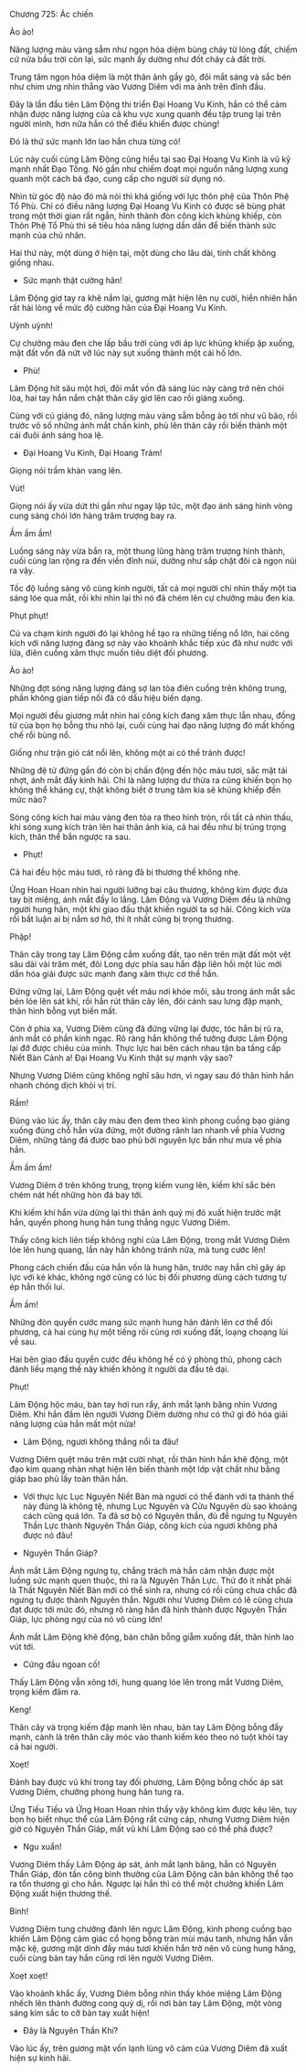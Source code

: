 




Chương 725: Ác chiến


Ào ào!

Năng lượng màu vàng sẫm như ngọn hỏa diệm bùng cháy từ lòng đất, chiếm cứ nửa bầu trời còn lại, sức mạnh ấy dường như đốt cháy cả đất trời.

Trung tâm ngọn hỏa diệm là một thân ảnh gầy gò, đôi mắt sáng và sắc bén như chim ưng nhìn thẳng vào Vương Diêm với ma ảnh trên đỉnh đầu.

Đây là lần đầu tiên Lâm Động thi triển Đại Hoang Vu Kinh, hắn có thể cảm nhận được năng lượng của cả khu vực xung quanh đều tập trung lại trên người mình, hơn nữa hắn có thể điều khiển được chúng!

Đó là thứ sức mạnh lớn lao hắn chưa từng có!

Lúc này cuối cùng Lâm Động cũng hiểu tại sao Đại Hoang Vu Kinh là vũ kỹ mạnh nhất Đạo Tông. Nó gần như chiếm đoạt mọi nguồn năng lượng xung quanh một cách bá đạo, cung cấp cho người sử dụng nó.

Nhìn từ góc độ nào đó mà nói thì khá giống với lực thôn phệ của Thôn Phệ Tổ Phù. Chỉ có điều năng lượng Đại Hoang Vu Kinh có được sẽ bùng phát trong một thời gian rất ngắn, hình thành đòn công kích khủng khiếp, còn Thôn Phệ Tổ Phù thì sẽ tiêu hóa năng lượng dần dần để biến thành sức mạnh của chủ nhân.

Hai thứ này, một dùng ở hiện tại, một dùng cho lâu dài, tính chất không giống nhau.

- Sức mạnh thật cường hãn!

Lâm Động giơ tay ra khẽ nắm lại, gương mặt hiện lên nụ cười, hiển nhiên hắn rất hài lòng về mức độ cường hãn của Đại Hoang Vu Kinh.

Uỳnh uỳnh!

Cự chưởng màu đen che lấp bầu trời cùng với áp lực khủng khiếp ập xuống, mặt đất vốn đã nứt vỡ lúc này sụt xuống thành một cái hố lớn.

- Phù!

Lâm Động hít sâu một hơi, đôi mắt vốn đã sáng lúc này càng trở nên chói lòa, hai tay hắn nắm chặt thân cây giơ lên cao rồi giáng xuống.

Cùng với cú giáng đó, năng lượng màu vàng sẫm bỗng ào tới như vũ bão, rồi trước vô số những ánh mắt chấn kinh, phủ lên thân cây rồi biến thành một cái đuôi ánh sáng hoa lệ.

- Đại Hoang Vu Kinh, Đại Hoang Trảm!

Giọng nói trầm khàn vang lên.

Vút!

Giọng nói ấy vừa dứt thì gần như ngay lập tức, một đạo ánh sáng hình vòng cung sáng chói lớn hàng trăm trượng bay ra.

Ầm ầm ầm!

Luồng sáng này vừa bắn ra, một thung lũng hàng trăm trượng hình thành, cuối cùng lan rộng ra đến viền đỉnh núi, dường như sắp chặt đôi cả ngọn núi ra vậy.

Tốc độ luồng sáng vô cùng kinh người, tất cả mọi người chỉ nhìn thấy một tia sáng lóe qua mắt, rồi khi nhìn lại thì nó đã chém lên cự chưởng màu đen kia.

Phụt phụt!

Cú va chạm kinh người đó lại không hề tạo ra những tiếng nổ lớn, hai công kích với năng lượng đáng sợ này vào khoảnh khắc tiếp xúc đã như nước với lửa, điên cuồng xâm thực muốn tiêu diệt đối phương.

Ào ào!

Những đợt sóng năng lượng đáng sợ lan tỏa điên cuồng trên không trung, phần không gian tiếp nối đã có dấu hiệu biến dạng.

Mọi người đều giương mắt nhìn hai công kích đang xâm thực lẫn nhau, đồng tử của bọn họ bỗng thu nhỏ lại, cuối cùng hai đạo năng lượng đó mất khống chế rồi bùng nổ.

Giống như trận gió cát nổi lên, không một ai có thể tránh được!

Những đệ tử đứng gần đó còn bị chấn động đến hộc máu tươi, sắc mặt tái nhợt, ánh mắt đầy kinh hãi. Chỉ là năng lượng dư thừa ra cũng khiến bọn họ không thể kháng cự, thật không biết ở trung tâm kia sẽ khủng khiếp đến mức nào?

Sóng công kích hai màu vàng đen tỏa ra theo hình tròn, rồi tất cả nhìn thấu, khi sóng xung kích tràn lên hai thân ảnh kia, cả hai đều như bị trúng trọng kích, thân thể bắn ngược ra sau.

- Phụt!

Cả hai đều hộc máu tươi, rõ ràng đã bị thương thế không nhẹ.

Ứng Hoan Hoan nhìn hai người lưỡng bại câu thương, không kìm được đưa tay bịt miệng, ánh mắt đầy lo lắng. Lâm Động và Vương Diêm đều là những người hung hãn, một khi giao đấu thật khiến người ta sợ hãi. Công kích vừa rồi bất luận ai bị nắm sơ hở, thì ít nhất cũng bị trọng thương.

Phập!

Thân cây trong tay Lâm Động cắm xuống đất, tạo nên trên mặt đất một vệt sâu dài vài trăm mét, đôi Long dực phía sau hắn đập liên hồi một lúc mới dần hóa giải được sức mạnh đang xâm thực cơ thể hắn.

Đứng vững lại, Lâm Động quệt vết máu nơi khóe môi, sâu trong ánh mắt sắc bén lóe lên sát khí, rồi hắn rút thân cây lên, đôi cánh sau lưng đập mạnh, thân hình bỗng vụt biến mất.

Còn ở phía xa, Vương Diêm cũng đã đứng vững lại được, tóc hắn bị rũ ra, ánh mắt có phần kinh ngạc. Rõ ràng hắn không thể tưởng được Lâm Động lại đỡ được chiêu của mình. Thực lực hai bên cách nhau tận ba tầng cấp Niết Bàn Cảnh a! Đại Hoang Vu Kinh thật sự mạnh vậy sao?

Nhưng Vương Diêm cũng không nghĩ sâu hơn, vì ngay sau đó thân hình hắn nhanh chóng dịch khỏi vị trí.

Rầm!

Đúng vào lúc ấy, thân cây màu đen đem theo kình phong cuồng bạo giáng xuống đúng chỗ hắn vừa đứng, một đường rãnh lan nhanh về phía Vương Diêm, những tảng đá được bao phủ bởi nguyên lực bắn như mưa về phía hắn.

Ầm ầm ầm!

Vương Diêm ở trên không trung, trọng kiếm vung lên, kiếm khí sắc bén chém nát hết những hòn đá bay tới.

Khi kiếm khí hắn vừa dừng lại thì thân ảnh quỷ mị đó xuất hiện trước mặt hắn, quyền phong hung hãn tung thẳng ngực Vương Diêm.

Thấy công kích liên tiếp không nghỉ của Lâm Động, trong mắt Vương Diêm lóe lên hung quang, lần này hắn không tránh nữa, mà tung cước lên!

Phong cách chiến đấu của hắn vốn là hung hãn, trước nay hắn chỉ gây áp lực với kẻ khác, không ngờ cũng có lúc bị đối phương dùng cách tương tự ép hắn thối lui.

Ầm ầm!

Những đòn quyền cước mang sức mạnh hung hãn đánh lên cơ thể đối phương, cả hai cùng hự một tiếng rồi cùng rơi xuống đất, loạng choạng lùi về sau.

Hai bên giao đấu quyền cước đều không hề có ý phòng thủ, phong cách đánh liều mạng thế này khiến không ít người da đầu tê dại.

Phụt!

Lâm Động hộc máu, bàn tay hơi run rẩy, ánh mắt lạnh băng nhìn Vương Diêm. Khi hắn đấm lên người Vương Diêm dường như có thứ gì đó hóa giải năng lượng của hắn mất một nửa!

- Lâm Động, ngươi không thắng nổi ta đâu!

Vương Diêm quệt máu trên mặt cười nhạt, rồi thân hình hắn khẽ động, một đạo kim quang nhàn nhạt hiện lên biến thành một lớp vật chất như bằng giáp bao phủ lấy toàn thân hắn.

- Với thực lực Lục Nguyên Niết Bàn mà ngươi có thể đánh với ta thành thế này đúng là không tệ, nhưng Lục Nguyên và Cửu Nguyên dù sao khoảng cách cũng quá lớn. Ta đã sơ bộ có Nguyên thần, đủ để ngưng tụ Nguyên Thần Lực thành Nguyên Thần Giáp, công kích của ngươi không phá được nó đâu!

- Nguyên Thần Giáp?

Ánh mắt Lâm Động ngưng tụ, chẳng trách mà hắn cảm nhận được một luồng sức mạnh quen thuộc, thì ra là Nguyên Thần Lực. Thứ đó ít nhất phải là Thất Nguyên Niết Bàn mới có thể sinh ra, nhưng có rồi cũng chưa chắc đã ngưng tụ được thành Nguyên thần. Người như Vương Diêm có lẽ cũng chưa đạt được tới mức đó, nhưng rõ ràng hắn đã hình thành được Nguyên Thần Giáp, lực phòng ngự của nó vô cùng lớn!

Ánh mắt Lâm Động khẽ động, bàn chân bỗng giẫm xuống đất, thân hình lao vút tới.

- Cứng đầu ngoan cố!

Thấy Lâm Động vẫn xông tới, hung quang lóe lên trong mắt Vương Diêm, trọng kiếm đâm ra.

Keng!

Thân cây và trọng kiếm đập manh lên nhau, bàn tay Lâm Động bỗng đẩy mạnh, cành lá trên thân cây móc vào thanh kiếm kéo theo nó tuột khỏi tay cả hai người.

Xoẹt!

Đánh bay được vũ khí trong tay đối phương, Lâm Động bỗng chốc áp sát Vương Diêm, chưởng phong hung hãn tung ra.

Ứng Tiếu Tiếu và Ứng Hoan Hoan nhìn thấy vậy không kìm được kêu lên, tuy bọn họ biết nhục thể của Lâm Động rất cứng cáp, nhưng Vương Diêm hiện giờ có Nguyên Thần Giáp, mất vũ khí Lâm Động sao có thể phá được?

- Ngu xuẩn!

Vương Diêm thấy Lâm Động áp sát, ánh mắt lạnh băng, hắn có Nguyên Thần Giáp, đòn tấn công bình thường của Lâm Động căn bản không thể tạo ra tổn thương gì cho hắn. Ngược lại hắn thì có thể một chưởng khiến Lâm Động xuất hiện thương thế.

Binh!

Vương Diêm tung chưởng đánh lên ngực Lâm Động, kình phong cuồng bạo khiến Lâm Động cảm giác cổ họng bỗng tràn mùi máu tanh, nhưng hắn vẫn mặc kệ, gương mặt dính đầy máu tươi khiến hắn trở nên vô cùng hung hăng, cuối cùng bàn tay hắn cũng rơi lên người Vương Diêm.

Xoẹt xoẹt!

Vào khoảnh khắc ấy, Vương Diêm bỗng nhìn thấy khóe miệng Lâm Động nhếch lên thành đường cong quỷ dị, rồi nơi bàn tay Lâm Động, một vòng sáng kim sắc to cỡ bàn tay xuất hiện!

- Đây là Nguyên Thần Khí?

Vào lúc ấy, trên gương mặt vốn lạnh lùng vô cảm của Vương Diêm đã xuất hiện sự kinh hãi.





